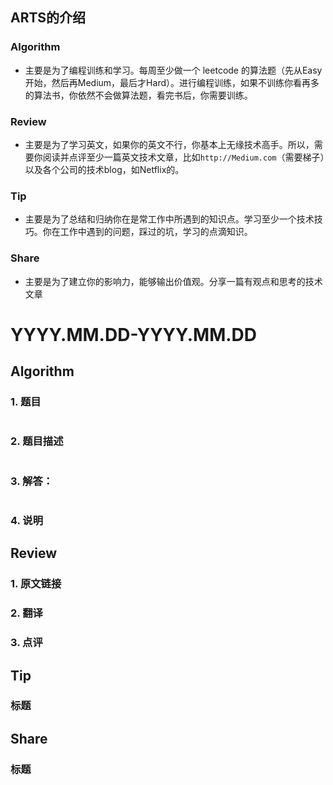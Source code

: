 ## ARTS的介绍
### Algorithm
- 主要是为了编程训练和学习。每周至少做一个 leetcode 的算法题（先从Easy开始，然后再Medium，最后才Hard）。进行编程训练，如果不训练你看再多的算法书，你依然不会做算法题，看完书后，你需要训练。
### Review
- 主要是为了学习英文，如果你的英文不行，你基本上无缘技术高手。所以，需要你阅读并点评至少一篇英文技术文章，比如`http://Medium.com`（需要梯子）以及各个公司的技术blog，如Netflix的。
### Tip
- 主要是为了总结和归纳你在是常工作中所遇到的知识点。学习至少一个技术技巧。你在工作中遇到的问题，踩过的坑，学习的点滴知识。
### Share
- 主要是为了建立你的影响力，能够输出价值观。分享一篇有观点和思考的技术文章


# YYYY.MM.DD-YYYY.MM.DD

## Algorithm
### 1. 题目
```

```
### 2. 题目描述
```

```

### 3. 解答：
```

```
### 4. 说明

## Review
### 1. 原文链接


### 2. 翻译


### 3. 点评


## Tip
### 标题


## Share
### 标题
